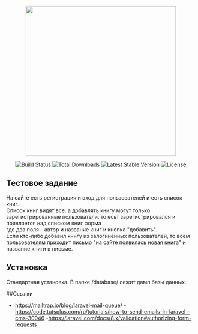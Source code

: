 <p align="center"><a href="https://laravel.com" target="_blank"><img src="https://raw.githubusercontent.com/laravel/art/master/logo-lockup/5%20SVG/2%20CMYK/1%20Full%20Color/laravel-logolockup-cmyk-red.svg" width="400"></a></p>

<p align="center">
<a href="https://travis-ci.org/laravel/framework"><img src="https://travis-ci.org/laravel/framework.svg" alt="Build Status"></a>
<a href="https://packagist.org/packages/laravel/framework"><img src="https://img.shields.io/packagist/dt/laravel/framework" alt="Total Downloads"></a>
<a href="https://packagist.org/packages/laravel/framework"><img src="https://img.shields.io/packagist/v/laravel/framework" alt="Latest Stable Version"></a>
<a href="https://packagist.org/packages/laravel/framework"><img src="https://img.shields.io/packagist/l/laravel/framework" alt="License"></a>
</p>

## Тестовое задание


На сайте есть регистрация и вход для пользователей и есть список книг.   
Список книг видят все. 
 а добавлять книгу могут только зарегистрированные пользователи. 
 то есьт зарегистрировался и появляется над списком книг форма  
где два поля - автор и название книг и кнопка "добавить".  
Если кто-либо добавил книгу из залогиненных пользователей,
 то всем пользователям приходит письмо "на сайте появилась новая книга" 
и название книги в письме.  

## Установка

Стандартная установка. В папке /database/ лежит дамп базы данных. 


##Ссылки 

- https://mailtrap.io/blog/laravel-mail-queue/
-https://code.tutsplus.com/ru/tutorials/how-to-send-emails-in-laravel--cms-30046 
-https://laravel.com/docs/8.x/validation#authorizing-form-requests


